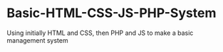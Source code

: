 # Basic-HTML-CSS-JS-PHP-System
Using initially HTML and CSS, then PHP and JS to make a basic management system
